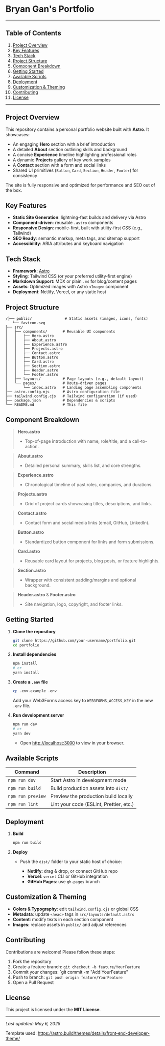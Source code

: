 # Bryan Gan's Portfolio

---

## Table of Contents

1. [Project Overview](#project-overview)
2. [Key Features](#key-features)
3. [Tech Stack](#tech-stack)
4. [Project Structure](#project-structure)
5. [Component Breakdown](#component-breakdown)
6. [Getting Started](#getting-started)
7. [Available Scripts](#available-scripts)
8. [Deployment](#deployment)
9. [Customization & Theming](#customization--theming)
10. [Contributing](#contributing)
11. [License](#license)

---

## Project Overview

This repository contains a personal portfolio website built with **Astro**. It showcases:

* An engaging **Hero** section with a brief introduction
* A detailed **About** section outlining skills and background
* A concise **Experience** timeline highlighting professional roles
* A dynamic **Projects** gallery of key work samples
* A **Contact** section with a form and social links
* Shared UI primitives (`Button`, `Card`, `Section`, `Header`, `Footer`) for consistency

The site is fully responsive and optimized for performance and SEO out of the box.

## Key Features

* **Static Site Generation**: lightning-fast builds and delivery via Astro
* **Component-driven**: reusable `.astro` components
* **Responsive Design**: mobile-first, built with utility‑first CSS (e.g., Tailwind)
* **SEO Ready**: semantic markup, meta tags, and sitemap support
* **Accessibility**: ARIA attributes and keyboard navigation

## Tech Stack

* **Framework**: [Astro](https://astro.build)
* **Styling**: Tailwind CSS (or your preferred utility‑first engine)
* **Markdown Support**: MDX or plain `.md` for blog/content pages
* **Assets**: Optimized images with Astro `<Image>` component
* **Deployment**: Netlify, Vercel, or any static host

## Project Structure

```
/├── public/               # Static assets (images, icons, fonts)
   └── favicon.svg
├── src/
│   ├── components/       # Reusable UI components
│   │   ├── Hero.astro
│   │   ├── About.astro
│   │   ├── Experience.astro
│   │   ├── Projects.astro
│   │   ├── Contact.astro
│   │   ├── Button.astro
│   │   ├── Card.astro
│   │   ├── Section.astro
│   │   ├── Header.astro
│   │   └── Footer.astro
│   ├── layouts/          # Page layouts (e.g., default layout)
│   └── pages/            # Route-driven pages
│       └── index.astro   # Landing page assembling components
├── astro.config.mjs      # Astro configuration file
├── tailwind.config.cjs   # Tailwind configuration (if used)
├── package.json          # Dependencies & scripts
└── README.md             # This file
```

## Component Breakdown

> **Hero.astro**
>
> * Top-of-page introduction with name, role/title, and a call-to-action.

> **About.astro**
>
> * Detailed personal summary, skills list, and core strengths.

> **Experience.astro**
>
> * Chronological timeline of past roles, companies, and durations.

> **Projects.astro**
>
> * Grid of project cards showcasing titles, descriptions, and links.

> **Contact.astro**
>
> * Contact form and social media links (email, GitHub, LinkedIn).

> **Button.astro**
>
> * Standardized button component for links and form submissions.

> **Card.astro**
>
> * Reusable card layout for projects, blog posts, or feature highlights.

> **Section.astro**
>
> * Wrapper with consistent padding/margins and optional background.

> **Header.astro** & **Footer.astro**
>
> * Site navigation, logo, copyright, and footer links.

## Getting Started

1. **Clone the repository**

   ```bash
   git clone https://github.com/your-username/portfolio.git
   cd portfolio
   ```

2. **Install dependencies**

   ```bash
   npm install
   # or
   yarn install
   ```

3. **Create a `.env` file**

   ```bash
   cp .env.example .env
   ```

   Add your Web3Forms access key to `WEB3FORMS_ACCESS_KEY` in the new `.env` file.

4. **Run development server**

   ```bash
   npm run dev
   # or
   yarn dev
   ```

   * Open [http://localhost:3000](http://localhost:3000) to view in your browser.

## Available Scripts

| Command           | Description                             |
| ----------------- | --------------------------------------- |
| `npm run dev`     | Start Astro in development mode         |
| `npm run build`   | Build production assets into `dist/`    |
| `npm run preview` | Preview the production build locally    |
| `npm run lint`    | Lint your code (ESLint, Prettier, etc.) |

## Deployment

1. **Build**

   ```bash
   npm run build
   ```

2. **Deploy**

   * Push the `dist/` folder to your static host of choice:

     * **Netlify**: drag & drop, or connect GitHub repo
     * **Vercel**: `vercel` CLI or GitHub integration
     * **GitHub Pages**: use `gh-pages` branch

## Customization & Theming

* **Colors & Typography**: edit `tailwind.config.cjs` or global CSS
* **Metadata**: update `<head>` tags in `src/layouts/default.astro`
* **Content**: modify texts in each section component
* **Images**: replace assets in `public/` and adjust references

## Contributing

Contributions are welcome! Please follow these steps:

1. Fork the repository
2. Create a feature branch: `git checkout -b feature/YourFeature`
3. Commit your changes: \`git commit -m "Add YourFeature"
4. Push to branch: `git push origin feature/YourFeature`
5. Open a Pull Request

## License

This project is licensed under the **MIT License**.

---

*Last updated: May 6, 2025*

Template used: https://astro.build/themes/details/front-end-developer-theme/
